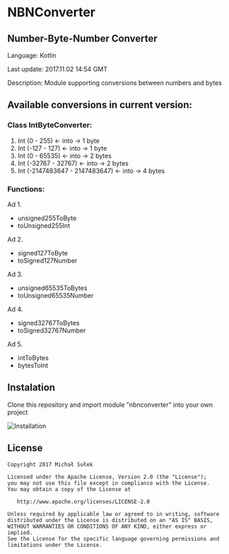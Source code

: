 # NBNConverter
## Number-Byte-Number Converter

Language: Kotlin

Last update: 2017.11.02 14:54 GMT

Description: Module supporting conversions between numbers and bytes


## Available conversions in current version:

### Class IntByteConverter:

1. Int (0 - 255) <- into ->  1 byte
2. Int (-127 - 127)  <- into ->  1 byte
3. Int (0 - 65535) <- into ->  2 bytes
4. Int (-32767 - 32767)  <- into ->  2 bytes
5. Int (-2147483647 - 2147483647)  <- into ->  4 bytes


### Functions:
Ad 1. 
 - unsigned255ToByte
 - toUnsigned255Int
 
Ad 2. 
 - signed127ToByte
 - toSigned127Number
 
Ad 3. 
 - unsigned65535ToBytes
 - toUnsigned65535Number
 
Ad 4. 
 - signed32767ToBytes
 - toSigned32767Number
 
Ad 5. 
 - intToBytes
 - bytesToInt
 
 
 
## Instalation
Clone this repository and import module "nbnconverter" into your own project

![Installation](https://i.imgur.com/7ggfdn2.png)


## License
```
Copyright 2017 Michał Sułek

Licensed under the Apache License, Version 2.0 (the "License");
you may not use this file except in compliance with the License.
You may obtain a copy of the License at

   http://www.apache.org/licenses/LICENSE-2.0

Unless required by applicable law or agreed to in writing, software
distributed under the License is distributed on an "AS IS" BASIS,
WITHOUT WARRANTIES OR CONDITIONS OF ANY KIND, either express or implied.
See the License for the specific language governing permissions and
limitations under the License.
```
